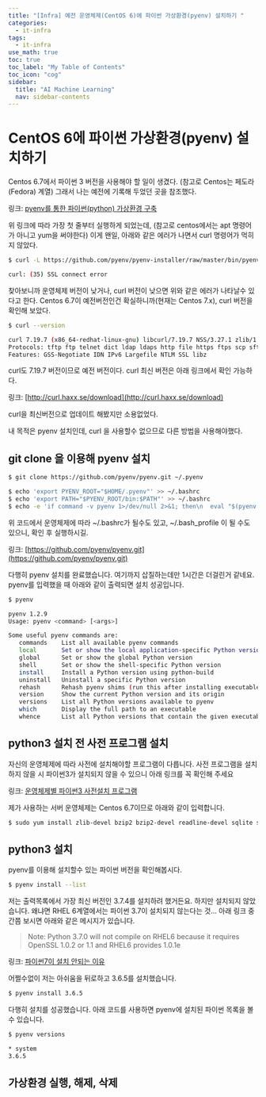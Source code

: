 ```yaml
---
title: "[Infra] 예전 운영체제(CentOS 6)에 파이썬 가상환경(pyenv) 설치하기 " 
categories:
  - it-infra
tags:
  - it-infra
use_math: true
toc: true
toc_label: "My Table of Contents"
toc_icon: "cog"
sidebar:
  title: "AI Machine Learning"
  nav: sidebar-contents
---
```


# CentOS 6에 파이썬 가상환경(pyenv) 설치하기 

Centos 6.7에서 파이썬 3 버전을 사용해야 할 일이 생겼다. (참고로 Centos는 페도라(Fedora) 계열)
그래서 나는 예전에 기록해 두었던 곳을 참조했다. 

링크: [pyenv를 통한 파이썬(python) 가상환경 구축](https://losskatsu.github.io/programming/pyenv/)

위 링크에 따라 가장 첫 줄부터 실행하게 되었는데, 
(참고로 centos에서는 apt 명령어가 아니고 yum을 써야한다)
이게 왠일, 아래와 같은 에러가 나면서 curl 명령어가 먹히지 않았다. 

```bash
$ curl -L https://github.com/pyenv/pyenv-installer/raw/master/bin/pyenv-installer | bash

curl: (35) SSL connect error
```

찾아보니까 운영체제 버전이 낮거나, curl 버전이 낮으면 위와 같은 에러가 나타날수 있다고 한다. 
Centos 6.7이 예전버전인건 확실하니까(현재는 Centos 7.x),
curl 버전을 확인해 보았다. 

```bash
$ curl --version

curl 7.19.7 (x86_64-redhat-linux-gnu) libcurl/7.19.7 NSS/3.27.1 zlib/1.2.3 libidn/1.18 libssh2/1.4.2
Protocols: tftp ftp telnet dict ldap ldaps http file https ftps scp sftp
Features: GSS-Negotiate IDN IPv6 Largefile NTLM SSL libz
```

curl도 7.19.7 버전이므로 예전 버전이다. curl 최신 버전은 아래 링크에서 확인 가능하다.

링크: [http://curl.haxx.se/download](http://curl.haxx.se/download)

curl을 최신버전으로 업데이트 해봤지만 소용없었다. 

내 목적은 pyenv 설치인데, curl 을 사용할수 없으므로 다른 방법을 사용해야했다. 

## git clone 을 이용해 pyenv 설치

```bash
$ git clone https://github.com/pyenv/pyenv.git ~/.pyenv

$ echo 'export PYENV_ROOT="$HOME/.pyenv"' >> ~/.bashrc
$ echo 'export PATH="$PYENV_ROOT/bin:$PATH"' >> ~/.bashrc
$ echo -e 'if command -v pyenv 1>/dev/null 2>&1; then\n  eval "$(pyenv init -)"\nfi' >> ~/.bashrc
```
위 코드에서 운영체제에 따라 ~/.bashrc가 될수도 있고, ~/.bash_profile 이 될 수도 있으니, 확인 후 실행하시길. 

링크: [https://github.com/pyenv/pyenv.git](https://github.com/pyenv/pyenv.git)

다행히 pyenv 설치를 완료했습니다. 여기까지 삽질하는데만 1시간은 더걸린거 같네요. 
pyenv를 입력했을 때 아래와 같이 출력되면 설치 성공입니다.

```bash
$ pyenv

pyenv 1.2.9
Usage: pyenv <command> [<args>]

Some useful pyenv commands are:
   commands    List all available pyenv commands
   local       Set or show the local application-specific Python version
   global      Set or show the global Python version
   shell       Set or show the shell-specific Python version
   install     Install a Python version using python-build
   uninstall   Uninstall a specific Python version
   rehash      Rehash pyenv shims (run this after installing executables)
   version     Show the current Python version and its origin
   versions    List all Python versions available to pyenv
   which       Display the full path to an executable
   whence      List all Python versions that contain the given executable

```

## python3 설치 전 사전 프로그램 설치

자신의 운영체제에 따라 사전에 설치해야할 프로그램이 다릅니다. 
사전 프로그램을 설치하지 않을 시 파이썬3가 설치되지 않을 수 있으니 아래 링크를 꼭 확인해 주세요

링크: [운영체제별 파이썬3 사전설치 프로그램](https://github.com/pyenv/pyenv/wiki/Common-build-problems)

제가 사용하는 서버 운영체제는 Centos 6.7이므로 아래와 같이 입력합니다.

```bash
$ sudo yum install zlib-devel bzip2 bzip2-devel readline-devel sqlite sqlite-devel openssl-devel xz xz-devel libffi-devel findutils
```

## python3 설치

pyenv를 이용해 설치할수 있는 파이썬 버전을 확인해봅시다.

```bash
$ pyenv install --list
```

저는 출력목록에서 가장 최신 버전인 3.7.4를 설치하려 했거든요. 하지만 설치되지 않았습니다. 
왜냐면 RHEL 6계열에서는 파이썬 3.7이 설치되지 않는다는 것...
아래 링크 중간쯤 보시면 아래와 같은 메시지가 있습니다.

> Note: Python 3.7.0 will not compile on RHEL6 because it requires OpenSSL 1.0.2 or 1.1 and RHEL6 provides 1.0.1e

링크: [파이썬7이 설치 안되는 이유](https://github.com/pyenv/pyenv/wiki/Common-build-problems)

어쩔수없이 저는 아쉬움을 뒤로하고 3.6.5를 설치했습니다.

```bash
$ pyenv install 3.6.5
```

다행히 설치를 성공했습니다. 아래 코드를 사용하면 
pyenv에 설치된 파이썬 목록을 볼 수 있습니다.

```bash
$ pyenv versions

* system
3.6.5
```

## 가상환경 실행, 해제, 삭제





